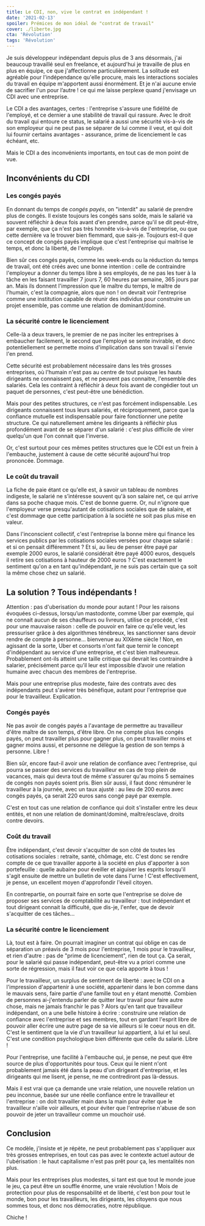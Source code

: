 ```yaml
---
title: Le CDI, non, vive le contrat en indépendant !
date: '2021-02-13'
spoiler: Prémices de mon idéal de "contrat de travail"
cover: ./liberte.jpg
cta: 'Révolution'
tags: 'Révolution'
---
```



Je suis développeur indépendant depuis plus de 3 ans désormais, j'ai beaucoup travaillé seul en freelance, et aujourd'hui je travaille de plus en plus en équipe, ce que j'affectionne particulièrement. La solitude est agréable pour l'indépendance qu'elle procure, mais les interactions sociales du travail en équipe m'apportent aussi énormément. Et je n'ai aucune envie de sacrifier l'un pour l’autre ! ce qui me laisse perplexe quand j'envisage un CDI avec une entreprise.

Le CDI a des avantages, certes : l'entreprise s'assure une fidélité de l'employé, et ce dernier a une stabilité de travail qui rassure. Avec le droit du travail qui entoure ce status, le salarié a aussi une sécurité vis-à-vis de son employeur qui ne peut pas se séparer de lui comme il veut, et qui doit lui fournir certains avantages - assurance, prime de licenciement le cas échéant, etc.

Mais le CDI a des inconvénients importants, en tout cas de mon point de vue.

## Inconvénients du CDI

### Les congés payés
En donnant du temps de *congés payés*, on "interdit" au salarié de prendre plus de congés. Il existe toujours les congés sans solde, mais le salarié va souvent réfléchir à deux fois avant d'en prendre, parce qu'il se dit peut-être, par exemple, que ça n'est pas très honnête vis-à-vis de l'entreprise, ou que cette dernière va le trouver bien flemmard, que sais-je. Toujours est-il que ce concept de congés payés implique que c'est l'entreprise qui maitrise le temps, et donc la liberté, de l'employé.

Bien sûr ces congés payés, comme les week-ends ou la réduction du temps de travail, ont été créés avec une bonne intention : celle de contraindre l'employeur a donner du temps libre à ses employés, de ne pas les tuer à la tâche en les faisant travailler 7 jours 7, 60 heures par semaine, 365 jours par an. Mais ils donnent l'impression que le maître du temps, le maître de l'humain, c'est la compagnie, alors que non ! on devrait voir l'entreprise comme une institution capable de réunir des individus pour construire un projet ensemble, pas comme une relation de dominant/dominé.

### La sécurité contre le licenciement

Celle-là a deux travers, le premier de ne pas inciter les entreprises à embaucher facilement, le second que l'employé se sente invirable, et donc potentiellement se permette moins d'implication dans son travail si l'envie l'en prend.

Cette sécurité est probablement nécessaire dans les très grosses entreprises, où l'humain n'est pas au centre de tout puisque les hauts dirigeants ne connaissent pas, et ne peuvent pas connaitre, l'ensemble des salariés. Cela les contraint à réfléchir à deux fois avant de congédier tout un paquet de personnes, c'est peut-être une bénédiction.

Mais pour des petites structures, ce n'est pas forcément indispensable. Les dirigeants connaissent tous leurs salariés, et réciproquement, parce que la confiance mutuelle est indispensable pour faire fonctionner une petite structure. Ce qui naturellement amène les dirigeants à réfléchir plus profondément avant de se séparer d'un salarié : c'est plus difficile de virer quelqu'un que l'on connait que l'inverse.

Or, c'est surtout pour ces mêmes petites structures que le CDI est un frein à l'embauche, justement à cause de cette sécurité aujourd'hui trop prononcée. Dommage.

### Le coût du travail

La fiche de paie étant ce qu'elle est, à savoir un tableau de nombres indigeste, le salarié ne s’intéresse souvent qu'à son salaire net, ce qui arrive dans sa poche chaque mois. C'est de bonne guerre. Or, nul n'ignore que l'employeur verse presqu'autant de cotisations sociales que de salaire, et c'est dommage que cette participation à la société ne soit pas plus mise en valeur.

Dans l'inconscient collectif, c'est l'entreprise la bonne mère qui finance les services publics par les cotisations sociales versées pour chaque salarié : et si on pensait différemment ? Et si, au lieu de penser être payé par exemple 2000 euros, le salarié considérait être payé 4000 euros, desquels il retire ses cotisations à hauteur de 2000 euros ? C'est exactement le sentiment qu'on a en tant qu'indépendant, je ne suis pas certain que ça soit la même chose chez un salarié.

## La solution ? Tous indépendants !

Attention : pas d'uberisation du monde pour autant ! Pour les raisons évoquées ci-dessus, lorsqu’un mastodonte, comme Uber par exemple, qui ne connait aucun de ses chauffeurs ou livreurs, utilise ce procédé, c'est pour une mauvaise raison : celle de pouvoir en faire ce qu'elle veut, les pressuriser grâce à des algorithmes ténébreux, les sanctionner sans devoir rendre de compte à personne... bienvenue au XIXème siècle ! Non, en agissant de la sorte, Uber et consorts n'ont fait que ternir le concept d'indépendant au service d'une entreprise, et c'est bien malheureux. Probablement ont-ils atteint une taille critique qui devrait les contraindre à salarier, précisément parce qu’il leur est impossible d’avoir une relation humaine avec chacun des membres de l'entreprise.

Mais pour une entreprise plus modeste, faire des contrats avec des indépendants peut s'avérer très bénéfique, autant pour l'entreprise que pour le travailleur. Explication.

### Congés payés

Ne pas avoir de congés payés a l'avantage de permettre au travailleur d'être maître de son temps, d'être libre. On ne compte plus les congés payés, on peut travailler plus pour gagner plus, on peut travailler moins et gagner moins aussi, et personne ne délègue la gestion de son temps à personne. Libre !

Bien sûr, encore faut-il avoir une relation de confiance avec l'entreprise, qui pourra se passer des services du travailleur en cas de trop plein de vacances, mais qui devra tout de même s'assurer qu'au moins 5 semaines de congés non payés soient pris. Bien sûr aussi, il faut donc rémunérer le travailleur à la journée, avec un taux ajusté : au lieu de 200 euros avec congés payés, ça serait 220 euros sans congé payé par exemple.

C'est en tout cas une relation de confiance qui doit s'installer entre les deux entités, et non une relation de dominant/dominé, maître/esclave, droits contre devoirs.

### Coût du travail

Être indépendant, c'est devoir s'acquitter de son côté de toutes les cotisations sociales : retraite, santé, chômage, etc. C'est donc se rendre compte de ce que travailler apporte à la société en plus d'apporter à son portefeuille : quelle aubaine pour éveiller et aiguiser les esprits lorsqu'il s'agit ensuite de mettre un bulletin de vote dans l'urne ! C'est effectivement, je pense, un excellent moyen d'approfondir l'éveil citoyen.

En contrepartie, on pourrait faire en sorte que l'entreprise se doive de proposer ses services de comptabilité au travailleur : tout indépendant et tout dirigeant connait la difficulté, que dis-je, l'enfer, que de devoir s'acquitter de ces tâches...

### La sécurité contre le licenciement

Là, tout est à faire. On pourrait imaginer un contrat qui oblige en cas de séparation un préavis de 3 mois pour l'entreprise, 1 mois pour le travailleur, et rien d'autre : pas de "prime de licenciement", rien de tout ça. Ça serait, pour le salarié qui passe indépendant, peut-être vu a priori comme une sorte de régression, mais il faut voir ce que cela apporte à tous !

Pour le travailleur, un surplus de sentiment de liberté : avec le CDI on a l'impression d'appartenir à une société, appartenir dans le bon comme dans le mauvais sens, faire partie d'une famille tout en y étant menotté. Combien de personnes ai-j'entendu parler de quitter leur travail pour faire autre chose, mais ne jamais franchir le pas ? Alors qu'en tant que travailleur indépendant, on a une belle histoire à écrire : construire une relation de confiance avec l'entreprise et ses membres, tout en gardant l'esprit libre de pouvoir aller écrire une autre page de sa vie ailleurs si le coeur nous en dit. C'est le sentiment que la vie d'un travailleur lui appartient, à lui et lui seul. C'est une condition psychologique bien différente que celle du salarié. Libre !

Pour l'entreprise, une facilité à l'embauche qui, je pense, ne peut que être source de plus d'opportunités pour tous. Ceux qui le nient n'ont probablement jamais été dans la peau d'un dirigeant d'entreprise, et les dirigeants qui me lisent, je pense, ne me contrediront pas là-dessus.

Mais il est vrai que ça demande une vraie relation, une nouvelle relation un peu inconnue, basée sur une réelle confiance entre le travailleur et l'entreprise : on doit travailler main dans la main pour éviter que le travailleur n'aille voir ailleurs, et pour éviter que l'entreprise n'abuse de son pouvoir de jeter un travailleur comme un mouchoir usé.

## Conclusion

Ce modèle, j'insiste et je répète, ne peut probablement pas s'appliquer aux très grosses entreprises, en tout cas pas avec le contexte actuel autour de l'ubérisation : le haut capitalisme n'est pas prêt pour ça, les mentalités non plus.

Mais pour les entreprises plus modestes, si tant est que tout le monde joue le jeu, ça peut être un souffle énorme, une vraie révolution ! Mois de protection pour plus de responsabilité et de liberté, c'est bon pour tout le monde, bon pour les travailleurs, les dirigeants, les citoyens que nous sommes tous, et donc nos démocraties, notre république.

Chiche !

